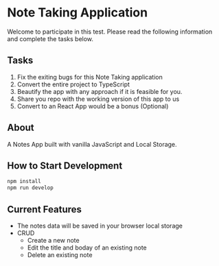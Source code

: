 # Note Taking Application

Welcome to participate in this test. Please read the following information and complete the tasks below.

## Tasks


1. Fix the exiting bugs for this Note Taking application
2. Convert the entire project to TypeScript
3. Beautify the app with any approach if it is feasible for you. 
4. Share you repo with the working version of this app to us
5. Convert to an React App would be a bonus (Optional)

## About
A Notes App built with vanilla JavaScript and Local Storage.
## How to Start Development


```zsh
npm install
npm run develop
```

## Current Features

- The notes data will be saved in your browser local storage 
- CRUD
  - Create a new note
  - Edit the title and boday of an existing note
  - Delete an existing note 

